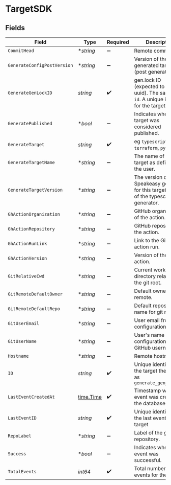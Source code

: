 # TargetSDK


## Fields

| Field                                                                                      | Type                                                                                       | Required                                                                                   | Description                                                                                |
| ------------------------------------------------------------------------------------------ | ------------------------------------------------------------------------------------------ | ------------------------------------------------------------------------------------------ | ------------------------------------------------------------------------------------------ |
| `CommitHead`                                                                               | **string*                                                                                  | :heavy_minus_sign:                                                                         | Remote commit ID.                                                                          |
| `GenerateConfigPostVersion`                                                                | **string*                                                                                  | :heavy_minus_sign:                                                                         | Version of the generated target (post generation)                                          |
| `GenerateGenLockID`                                                                        | *string*                                                                                   | :heavy_check_mark:                                                                         | gen.lock ID (expected to be a uuid). The same as `id`. A unique identifier for the target. |
| `GeneratePublished`                                                                        | **bool*                                                                                    | :heavy_minus_sign:                                                                         | Indicates whether the target was considered published.                                     |
| `GenerateTarget`                                                                           | *string*                                                                                   | :heavy_check_mark:                                                                         | eg `typescript`, `terraform`, `python`                                                     |
| `GenerateTargetName`                                                                       | **string*                                                                                  | :heavy_minus_sign:                                                                         | The name of the target as defined by the user.                                             |
| `GenerateTargetVersion`                                                                    | **string*                                                                                  | :heavy_minus_sign:                                                                         | The version of the Speakeasy generator for this target eg v2 of the typescript generator.  |
| `GhActionOrganization`                                                                     | **string*                                                                                  | :heavy_minus_sign:                                                                         | GitHub organization of the action.                                                         |
| `GhActionRepository`                                                                       | **string*                                                                                  | :heavy_minus_sign:                                                                         | GitHub repository of the action.                                                           |
| `GhActionRunLink`                                                                          | **string*                                                                                  | :heavy_minus_sign:                                                                         | Link to the GitHub action run.                                                             |
| `GhActionVersion`                                                                          | **string*                                                                                  | :heavy_minus_sign:                                                                         | Version of the GitHub action.                                                              |
| `GitRelativeCwd`                                                                           | **string*                                                                                  | :heavy_minus_sign:                                                                         | Current working directory relative to the git root.                                        |
| `GitRemoteDefaultOwner`                                                                    | **string*                                                                                  | :heavy_minus_sign:                                                                         | Default owner for git remote.                                                              |
| `GitRemoteDefaultRepo`                                                                     | **string*                                                                                  | :heavy_minus_sign:                                                                         | Default repository name for git remote.                                                    |
| `GitUserEmail`                                                                             | **string*                                                                                  | :heavy_minus_sign:                                                                         | User email from git configuration.                                                         |
| `GitUserName`                                                                              | **string*                                                                                  | :heavy_minus_sign:                                                                         | User's name from git configuration. (not GitHub username)                                  |
| `Hostname`                                                                                 | **string*                                                                                  | :heavy_minus_sign:                                                                         | Remote hostname.                                                                           |
| `ID`                                                                                       | *string*                                                                                   | :heavy_check_mark:                                                                         | Unique identifier of the target the same as `generate_gen_lock_id`                         |
| `LastEventCreatedAt`                                                                       | [time.Time](https://pkg.go.dev/time#Time)                                                  | :heavy_check_mark:                                                                         | Timestamp when the event was created in the database.                                      |
| `LastEventID`                                                                              | *string*                                                                                   | :heavy_check_mark:                                                                         | Unique identifier of the last event for the target                                         |
| `RepoLabel`                                                                                | **string*                                                                                  | :heavy_minus_sign:                                                                         | Label of the git repository.                                                               |
| `Success`                                                                                  | **bool*                                                                                    | :heavy_minus_sign:                                                                         | Indicates whether the event was successful.                                                |
| `TotalEvents`                                                                              | *int64*                                                                                    | :heavy_check_mark:                                                                         | Total number of events for the target                                                      |